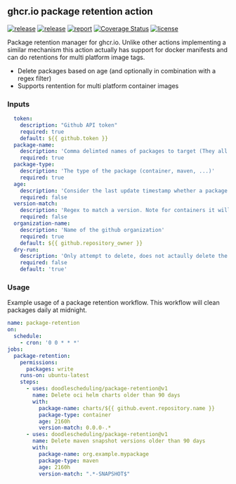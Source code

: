## ghcr.io package retention action

[![release](https://img.shields.io/github/release/DoodleScheduling/package-retention/all.svg)](https://github.com/DoodleScheduling/package-retention/releases)
[![release](https://github.com/doodlescheduling/package-retention/actions/workflows/release.yaml/badge.svg)](https://github.com/doodlescheduling/package-retention/actions/workflows/release.yaml)
[![report](https://goreportcard.com/badge/github.com/DoodleScheduling/package-retention)](https://goreportcard.com/report/github.com/DoodleScheduling/package-retention)
[![Coverage Status](https://coveralls.io/repos/github/DoodleScheduling/package-retention/badge.svg?branch=master)](https://coveralls.io/github/DoodleScheduling/package-retention?branch=master)
[![license](https://img.shields.io/github/license/DoodleScheduling/package-retention.svg)](https://github.com/DoodleScheduling/package-retention/blob/master/LICENSE)

Package retention manager for ghcr.io.
Unlike other actions implementing a similar mechanism this action actually has support for docker manifests
and can do retentions for multi platform image tags.

* Delete packages based on age (and optionally in combination with a regex filter)
* Supports rentention for multi platform container images

### Inputs

```yaml
  token:
    description: "Github API token"
    required: true
    default: ${{ github.token }}
  package-name:
    description: 'Comma delimted names of packages to target (They all need to be of the same package type)'
    required: true
  package-type:
    description: 'The type of the package (container, maven, ...)'
    required: true
  age:
    description: 'Consider the last update timestamp whether a package version should be deleted. (Example: 48h). Valid time units are "ns", "us" (or "µs"), "ms", "s", "m", "h".'
    required: false
  version-match:
    description: 'Regex to match a version. Note for containers it will match container tags (If package-type is container)'
    required: false
  organization-name:
    description: 'Name of the github organization'
    required: true
    default: ${{ github.repository_owner }}
  dry-run:
    description: 'Only attempt to delete, does not actaully delete the versions.'
    required: false
    default: 'true'
```

### Usage

Example usage of a package retention workflow.
This workflow will clean packages daily at midnight.

```yaml
name: package-retention
on:
  schedule:
    - cron: '0 0 * * *'
jobs:
  package-retention:
    permissions:
      packages: write
    runs-on: ubuntu-latest
    steps:
      - uses: doodlescheduling/package-retention@v1
        name: Delete oci helm charts older than 90 days
        with:
          package-name: charts/${{ github.event.repository.name }}
          package-type: container
          age: 2160h
          version-match: 0.0.0-.*
      - uses: doodlescheduling/package-retention@v1
        name: Delete maven snapshot versions older than 90 days
        with:
          package-name: org.example.mypackage
          package-type: maven
          age: 2160h
          version-match: ".*-SNAPSHOT$"
```
